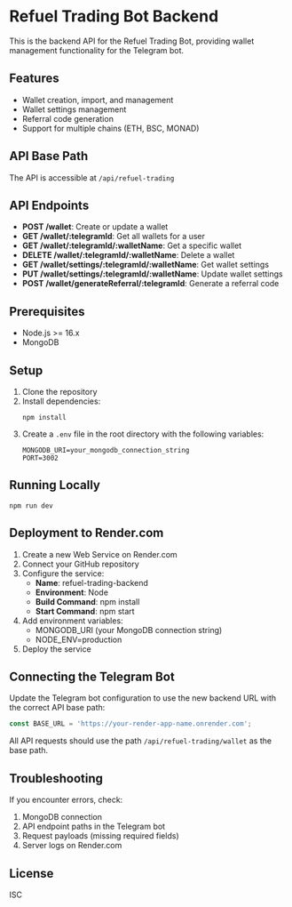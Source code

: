 # Refuel Trading Bot Backend

This is the backend API for the Refuel Trading Bot, providing wallet management functionality for the Telegram bot.

## Features

- Wallet creation, import, and management
- Wallet settings management
- Referral code generation
- Support for multiple chains (ETH, BSC, MONAD)

## API Base Path

The API is accessible at `/api/refuel-trading`

## API Endpoints

- **POST /wallet**: Create or update a wallet
- **GET /wallet/:telegramId**: Get all wallets for a user
- **GET /wallet/:telegramId/:walletName**: Get a specific wallet
- **DELETE /wallet/:telegramId/:walletName**: Delete a wallet
- **GET /wallet/settings/:telegramId/:walletName**: Get wallet settings
- **PUT /wallet/settings/:telegramId/:walletName**: Update wallet settings
- **POST /wallet/generateReferral/:telegramId**: Generate a referral code

## Prerequisites

- Node.js >= 16.x
- MongoDB

## Setup

1. Clone the repository
2. Install dependencies:
   ```
   npm install
   ```
3. Create a `.env` file in the root directory with the following variables:
   ```
   MONGODB_URI=your_mongodb_connection_string
   PORT=3002
   ```

## Running Locally

```
npm run dev
```

## Deployment to Render.com

1. Create a new Web Service on Render.com
2. Connect your GitHub repository
3. Configure the service:
   - **Name**: refuel-trading-backend
   - **Environment**: Node
   - **Build Command**: npm install
   - **Start Command**: npm start
4. Add environment variables:
   - MONGODB_URI (your MongoDB connection string)
   - NODE_ENV=production
5. Deploy the service

## Connecting the Telegram Bot

Update the Telegram bot configuration to use the new backend URL with the correct API base path:

```javascript
const BASE_URL = 'https://your-render-app-name.onrender.com';
```

All API requests should use the path `/api/refuel-trading/wallet` as the base path.

## Troubleshooting

If you encounter errors, check:

1. MongoDB connection
2. API endpoint paths in the Telegram bot
3. Request payloads (missing required fields)
4. Server logs on Render.com

## License

ISC 